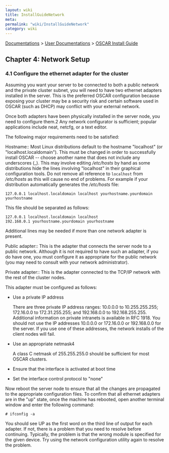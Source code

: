 ```yaml
---
layout: wiki
title: InstallGuideNetwork
meta: 
permalink: "wiki/InstallGuideNetwork"
category: wiki
---
```

<!-- Name: InstallGuideNetwork -->
<!-- Version: 2 -->
<!-- Author: valleegr -->

[Documentations](Document) > [User Documentations](Support) > [OSCAR Install Guide](InstallGuideDoc)

## Chapter 4: Network Setup

### <a name='nic'></a>4.1 Configure the ethernet adapter for the cluster
 
Assuming you want your server to be connected to both a public network and the private cluster subnet, you will need to have two ethernet adapters installed in the server. This is the preferred OSCAR configuration because exposing your cluster may be a security risk and certain software used in OSCAR (such as DHCP) may conflict with your external network.

Once both adapters have been physically installed in the server node, you need to configure them.2 Any network configurator is sufficient; popular applications include neat, netcfg, or a text editor.

The following major requirements need to be satisfied:

Hostname::
  Most Linux distributions default to the hostname "localhost" (or "localhost.localdomain"). This must be changed in order   to successfully install OSCAR -- choose another name that does not include any underscores (_). This may involve editing _/etc/hosts_ by hand as some distributions hide the lines involving "localhost" in their graphical configuration tools. Do not remove all reference to `localhost` from _/etc/hosts_ as this will cause no end of problems. For example if your distribution automatically generates the _/etc/hosts_ file:
  ```
127.0.0.1 localhost.localdomain localhost yourhostname.yourdomain yourhostname
  ```

  This file should be separated as follows:
  ```
127.0.0.1 localhost.localdomain localhost
192.168.0.1 yourhostname.yourdomain yourhostname
  ```

  Additional lines may be needed if more than one network adapter is present.

Public adapter::
  This is the adapter that connects the server node to a public network. Although it is not required to have such an adapter, if you do have one, you must configure it as appropriate for the public network (you may need to consult with your network administrator).

Private adapter::
  This is the adapter connected to the TCP/IP network with the rest of the cluster nodes.

  This adapter must be configured as follows:

   * Use a private IP address

     There are three private IP address ranges: 10.0.0.0 to 10.255.255.255; 172.16.0.0 to 172.31.255.255; and 192.168.0.0 to 192.168.255.255. Additional information on private intranets is available in RFC 1918. You should not use the IP addresses 10.0.0.0 or 172.16.0.0 or 192.168.0.0 for the server. If you use one of these addresses, the network installs of the client nodes will fail.

   * Use an appropriate netmask4

     A class C netmask of 255.255.255.0 should be sufficient for most OSCAR clusters.

   * Ensure that the interface is activated at boot time
   * Set the interface control protocol to "none"

  Now reboot the server node to ensure that all the changes are propagated to the appropriate configuration files. To confirm that all ethernet adapters are in the "up" state, once the machine has rebooted, open another terminal window and enter the following command:
  ```
# ifconfig -a
   ```

  You should see UP as the first word on the third line of output for each adapter. If not, there is a problem that you need to resolve before continuing. Typically, the problem is that the wrong module is specified for the given device. Try using the network configuration utility again to resolve the problem.
